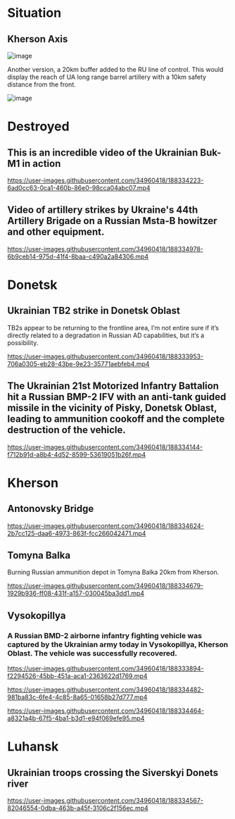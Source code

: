 # Situation

## Kherson Axis

![image](https://user-images.githubusercontent.com/34960418/188334297-0c1bf4cd-f5a4-491e-83a6-a8b11ce245dc.png)

Another version, a 20km buffer added to the RU line of control. This would display the reach of UA long range barrel artillery with a 10km safety distance from the front.

![image](https://user-images.githubusercontent.com/34960418/188334317-408bd697-70f9-4a50-8e90-aea031455a75.png)


# Destroyed

## This is an incredible video of the Ukrainian Buk-M1 in action

https://user-images.githubusercontent.com/34960418/188334223-6ad0cc63-0ca1-460b-86e0-98cca04abc07.mp4


## Video of artillery strikes by Ukraine's 44th Artillery Brigade on a Russian Msta-B howitzer and other equipment.

https://user-images.githubusercontent.com/34960418/188334978-6b9ceb14-975d-41f4-8baa-c490a2a84306.mp4




# Donetsk

## Ukrainian TB2 strike in Donetsk Oblast

TB2s appear to be returning to the frontline area, I’m not entire sure if it’s directly related to a degradation in Russian AD capabilities, but it’s a possibility.

https://user-images.githubusercontent.com/34960418/188333953-706a0305-eb28-43be-9e23-35771aebfeb4.mp4


## The Ukrainian 21st Motorized Infantry Battalion hit a Russian BMP-2 IFV with an anti-tank guided missile in the vicinity of Pisky, Donetsk Oblast, leading to ammunition cookoff and the complete destruction of the vehicle.

https://user-images.githubusercontent.com/34960418/188334144-f712b91d-a8b4-4d52-8599-53619051b26f.mp4


# Kherson 

## Antonovsky Bridge

https://user-images.githubusercontent.com/34960418/188334624-2b7cc125-daa6-4973-863f-fcc266042471.mp4


## Tomyna Balka

Burning Russian ammunition depot in Tomyna Balka 20km from Kherson.

https://user-images.githubusercontent.com/34960418/188334679-1929b936-ff08-431f-a157-030045ba3dd1.mp4


## Vysokopillya

### A Russian BMD-2 airborne infantry fighting vehicle was captured by the Ukrainian army today in Vysokopillya, Kherson Oblast. The vehicle was successfully recovered.

https://user-images.githubusercontent.com/34960418/188333894-f2294526-45bb-451a-aca1-2363622d1769.mp4

https://user-images.githubusercontent.com/34960418/188334482-981ba83c-6fe4-4c85-8a65-01658b27d777.mp4

https://user-images.githubusercontent.com/34960418/188334464-a8321a4b-67f5-4ba1-b3d1-e94f069efe95.mp4


# Luhansk

## Ukrainian troops crossing the Siverskyi Donets river

https://user-images.githubusercontent.com/34960418/188334567-82046554-0dba-463b-a45f-3106c2f156ec.mp4
